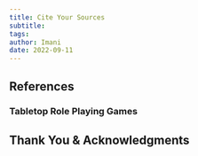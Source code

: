 ```yaml
---
title: Cite Your Sources
subtitle:
tags: 
author: Imani
date: 2022-09-11
---
```


## References

### Tabletop Role Playing Games

## Thank You & Acknowledgments
